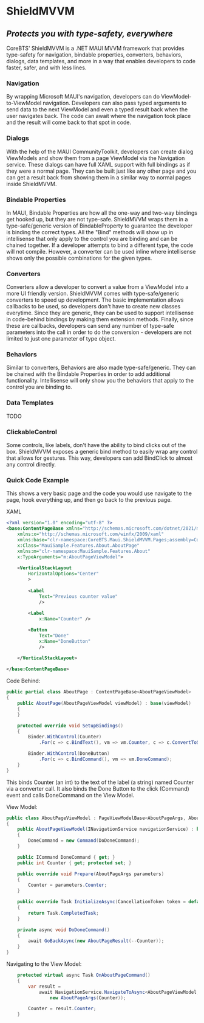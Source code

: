 # ShieldMVVM
## _Protects you with type-safety, everywhere_

CoreBTS' ShieldMVVM is a .NET MAUI MVVM framework that provides type-safety for navigation, bindable properties, converters, behaviors, dialogs, data templates, and more in a way that enables developers to code faster, safer, and with less lines.

### Navigation
By wrapping Microsoft MAUI's navigation, developers can do ViewModel-to-ViewModel navigation. Developers can also pass typed arguments to send data to the next ViewModel and even a typed result back when the user navigates back. The code can await where the navigation took place and the result will come back to that spot in code.

### Dialogs
With the help of the MAUI CommunityToolkit, developers can create dialog ViewModels and show them from a page ViewModel via the Navigation service. These dialogs can have full XAML support with full bindings as if they were a normal page. They can be built just like any other page and you can get a result back from showing them in a similar way to normal pages inside ShieldMVVM.

### Bindable Properties
In MAUI, Bindable Properties are how all the one-way and two-way bindings get hooked up, but they are not type-safe. ShieldMVVM wraps them in a type-safe/generic version of BindableProperty to guarantee the developer is binding the correct types. All the "Bind" methods will show up in intellisense that only apply to the control you are binding and can be chained together. If a developer attempts to bind a different type, the code will not compile. However, a converter can be used inline where intellisense shows only the possible combinations for the given types.

### Converters
Converters allow a developer to convert a value from a ViewModel into a more UI friendly version. ShieldMVVM comes with type-safe/generic converters to speed up development. The basic implementation allows callbacks to be used, so developers don't have to create new classes everytime. Since they are generic, they can be used to support intellisense in code-behind bindings by making them extension methods. Finally, since these are callbacks, developers can send any number of type-safe parameters into the call in order to do the conversion - developers are not limited to just one parameter of type object.

### Behaviors
Similar to converters, Behaviors are also made type-safe/generic. They can be chained with the Bindable Properties in order to add additional functionality. Intellisense will only show you the behaviors that apply to the control you are binding to.

### Data Templates
TODO

### ClickableControl
Some controls, like labels, don't have the ability to bind clicks out of the box. ShieldMVVM exposes a generic bind method to easily wrap any control that allows for gestures. This way, developers can add BindClick to almost any control directly.

### Quick Code Example

This shows a very basic page and the code you would use navigate to the page, hook everything up, and then go back to the previous page.

XAML
```xml
<?xml version="1.0" encoding="utf-8" ?>
<base:ContentPageBase xmlns="http://schemas.microsoft.com/dotnet/2021/maui"
    xmlns:x="http://schemas.microsoft.com/winfx/2009/xaml"
    xmlns:base="clr-namespace:CoreBTS.Maui.ShieldMVVM.Pages;assembly=CoreBTS.Maui.ShieldMVVM"
    x:Class="MauiSample.Features.About.AboutPage"
    xmlns:m="clr-namespace:MauiSample.Features.About"
    x:TypeArguments="m:AboutPageViewModel">
    
    <VerticalStackLayout
        HorizontalOptions="Center"
        >
        
        <Label
            Text="Previous counter value" 
            />
        
        <Label 
            x:Name="Counter" />

        <Button
            Text="Done"
            x:Name="DoneButton"
            />

    </VerticalStackLayout>
    
</base:ContentPageBase>
```

Code Behind:
```csharp
public partial class AboutPage : ContentPageBase<AboutPageViewModel>
{
    public AboutPage(AboutPageViewModel viewModel) : base(viewModel)
    {
    }

    protected override void SetupBindings()
    {
        Binder.WithControl(Counter)
            .For(c => c.BindText(), vm => vm.Counter, c => c.ConvertToString());

        Binder.WithControl(DoneButton)
            .For(c => c.BindCommand(), vm => vm.DoneCommand);
    }
}
```
This binds Counter (an int) to the text of the label (a string) named Counter via a converter call. It also binds the Done Button to the click (Command) event and calls DoneCommand on the View Model.

View Model:
```csharp
public class AboutPageViewModel : PageViewModelBase<AboutPageArgs, AboutPageResult>
{
    public AboutPageViewModel(INavigationService navigationService) : base(navigationService)
    {
        DoneCommand = new Command(DoDoneCommand);
    }

    public ICommand DoneCommand { get; }
    public int Counter { get; protected set; }

    public override void Prepare(AboutPageArgs parameters)
    {
        Counter = parameters.Counter;
    }

    public override Task InitializeAsync(CancellationToken token = default)
    {
        return Task.CompletedTask;
    }

    private async void DoDoneCommand()
    {
        await GoBackAsync(new AboutPageResult(--Counter));
    }
}
```

Navigating to the View Model:
```csharp
    protected virtual async Task OnAboutPageCommand()
    {
        var result = 
            await NavigationService.NavigateToAsync<AboutPageViewModel, AboutPageArgs, AboutPageResult>(
                new AboutPageArgs(Counter));

        Counter = result.Counter;
    }
```